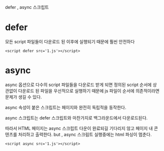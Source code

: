 defer , async 스크립트

# defer

모든 script 파일들이 다운로드 된 이후에
실행되기 때문에 훨씬 안전하다

```
<script defer src='1.js'></script>
```

# async

async 옵션으로 다수의 script 파일들을 다운로드 받게 되면 정의된 script 순서에 상관없이 다운로드 된 파일을 우선적으로 실행하기 때문에 js 파일이 순서에 의존적이라면 문제가 생길 수 있다.

async 속성이 붙은 스크립트는 페이지와 완전히 독립적을 동작한다.

async 스크립트는 defer 스크립트와 마찬가지로 백그라운드에서 다운로드된다.

따라서 HTML 페이지는 async 스크립트 다운이 완료되길 기다리지 않고 페이지 내 콘텐츠를 처리하고 출력한다.
but , async 스크림트 실행중에는 html 파싱이 멈춘다.

```
<script async src='1.js'></script>
```
